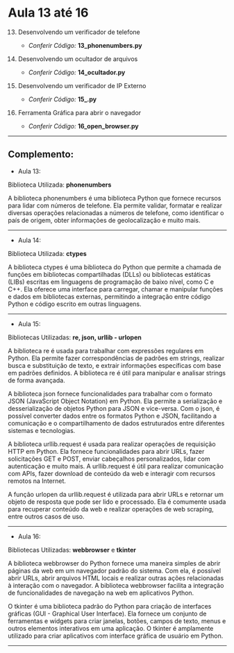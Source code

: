 # Aula 13 até 16

13. Desenvolvendo um verificador de telefone
    * *Conferir Código:* **13_phonenumbers.py**

14. Desenvolvendo um ocultador de arquivos
    * *Conferir Código:* **14_ocultador.py**

15. Desenvolvendo um verificador de IP Externo
    * *Conferir Código:* **15_.py**

16. Ferramenta Gráfica para abrir o navegador
    * *Conferir Código:* **16_open_browser.py**

---

## Complemento:

* Aula 13:

Biblioteca Utilizada: **phonenumbers**

A biblioteca phonenumbers é uma biblioteca Python que fornece recursos para lidar com números de telefone. Ela permite validar, formatar e realizar diversas operações relacionadas a números de telefone, como identificar o país de origem, obter informações de geolocalização e muito mais.

---

* Aula 14:

Biblioteca Utilizada: **ctypes**

A biblioteca ctypes é uma biblioteca do Python que permite a chamada de funções em bibliotecas compartilhadas (DLLs) ou bibliotecas estáticas (LIBs) escritas em linguagens de programação de baixo nível, como C e C++. Ela oferece uma interface para carregar, chamar e manipular funções e dados em bibliotecas externas, permitindo a integração entre código Python e código escrito em outras linguagens.

---

* Aula 15:

Bibliotecas Utilizadas: **re, json, urllib - urlopen**

A biblioteca re é usada para trabalhar com expressões regulares em Python. Ela permite fazer correspondências de padrões em strings, realizar busca e substituição de texto, e extrair informações específicas com base em padrões definidos. A biblioteca re é útil para manipular e analisar strings de forma avançada.

A biblioteca json fornece funcionalidades para trabalhar com o formato JSON (JavaScript Object Notation) em Python. Ela permite a serialização e desserialização de objetos Python para JSON e vice-versa. Com o json, é possível converter dados entre os formatos Python e JSON, facilitando a comunicação e o compartilhamento de dados estruturados entre diferentes sistemas e tecnologias.

A biblioteca urllib.request é usada para realizar operações de requisição HTTP em Python. Ela fornece funcionalidades para abrir URLs, fazer solicitações GET e POST, enviar cabeçalhos personalizados, lidar com autenticação e muito mais. A urllib.request é útil para realizar comunicação com APIs, fazer download de conteúdo da web e interagir com recursos remotos na Internet.

A função urlopen da urllib.request é utilizada para abrir URLs e retornar um objeto de resposta que pode ser lido e processado. Ela é comumente usada para recuperar conteúdo da web e realizar operações de web scraping, entre outros casos de uso.

---

* Aula 16:

Bibliotecas Utilizadas: **webbrowser** e **tkinter**

A biblioteca webbrowser do Python fornece uma maneira simples de abrir páginas da web em um navegador padrão do sistema. Com ela, é possível abrir URLs, abrir arquivos HTML locais e realizar outras ações relacionadas à interação com o navegador. A biblioteca webbrowser facilita a integração de funcionalidades de navegação na web em aplicativos Python.

O tkinter é uma biblioteca padrão do Python para criação de interfaces gráficas (GUI - Graphical User Interface). Ela fornece um conjunto de ferramentas e widgets para criar janelas, botões, campos de texto, menus e outros elementos interativos em uma aplicação. O tkinter é amplamente utilizado para criar aplicativos com interface gráfica de usuário em Python.

---